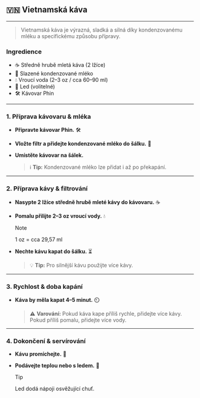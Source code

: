 ## 🇻🇳 Vietnamská káva

---

> Vietnamská káva je výrazná, sladká a silná díky kondenzovanému mléku a specifickému způsobu přípravy.

### Ingredience

- ☕ Středně hrubě mletá káva (2 lžíce)
- 🥛 Slazené kondenzované mléko
- 💧 Vroucí voda (2–3 oz / cca 60–90 ml)
- 🧊 Led (volitelné)
- 🛠️ Kávovar Phin

---

### 1. Příprava kávovaru & mléka

- **Připravte kávovar Phin.** 🛠️
- **Vložte filtr a přidejte kondenzované mléko do šálku.** 🥛
- **Umístěte kávovar na šálek.**

  > ℹ️ **Tip:** Kondenzované mléko lze přidat i až po překapání.

---

### 2. Příprava kávy & filtrování

- **Nasypte 2 lžíce středně hrubě mleté kávy do kávovaru.** ☕
- **Pomalu přilijte 2–3 oz vroucí vody.** 💧

  > [!NOTE]
  > 1 oz = cca 29,57 ml

- **Nechte kávu kapat do šálku.** ⏳

  > 💡 **Tip:** Pro silnější kávu použijte více kávy.

---

### 3. Rychlost & doba kapání

- **Káva by měla kapat 4–5 minut.** ⏲️

  > ⚠️ **Varování:** Pokud káva kape příliš rychle, přidejte více kávy. Pokud příliš pomalu, přidejte více vody.

---

### 4. Dokončení & servírování

- **Kávu promíchejte.** 🥄
- **Podávejte teplou nebo s ledem.** 🧊

  > [!TIP]
  > Led dodá nápoji osvěžující chuť.